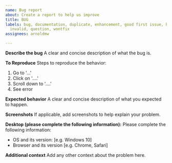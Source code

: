 ```yaml
---
name: Bug report
about: Create a report to help us improve
title: BUG
labels: bug, documentation, duplicate, enhancement, good first issue, help wanted,
  invalid, question, wontfix
assignees: arnoldmw

---
```


**Describe the bug**
A clear and concise description of what the bug is.

**To Reproduce**
Steps to reproduce the behavior:
1. Go to '...'
2. Click on '....'
3. Scroll down to '....'
4. See error

**Expected behavior**
A clear and concise description of what you expected to happen.

**Screenshots**
If applicable, add screenshots to help explain your problem.

**Desktop (please complete the following information):**
Please complete the following information:
 - OS and its version: [e.g. Windows 10]
 - Browser and its version [e.g. Chrome, Safari]

**Additional context**
Add any other context about the problem here.
